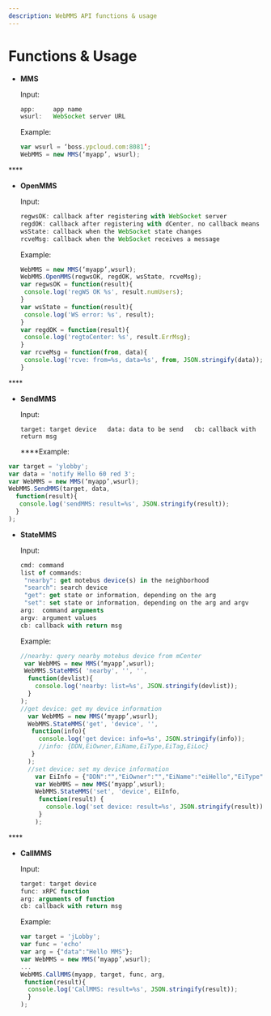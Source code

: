 ```yaml
---
description: WebMMS API functions & usage
---
```


# Functions & Usage

* **MMS**  


  Input:  


  ```javascript
  app:     app name
  wsurl:   WebSocket server URL
  ```

  
  Example:  


  ```javascript
  var wsurl = ‘boss.ypcloud.com:8081’;
  WebMMS = new MMS(‘myapp’, wsurl);
  ```

\*\*\*\*

* **OpenMMS**  


  Input:  


  ```javascript
  regwsOK: callback after registering with WebSocket server
  regdOK: callback after registering with dCenter, no callback means that the app doesn't have to register with dCenter
  wsState: callback when the WebSocket state changes
  rcveMsg: callback when the WebSocket receives a message
  ```

  
  Example:  


  ```javascript
  WebMMS = new MMS(‘myapp’,wsurl); 
  WebMMS.OpenMMS(regwsOK, regdOK, wsState, rcveMsg); 
  var regwsOK = function(result){ 
   console.log('regWS OK %s', result.numUsers);
  } 
  var wsState = function(result){
   console.log('WS error: %s', result); 
  } 
  var regdOK = function(result){
   console.log('regtoCenter: %s', result.ErrMsg);
  }
  var rcveMsg = function(from, data){
   console.log('rcve: from=%s, data=%s', from, JSON.stringify(data)); 
  }
  ```

\*\*\*\*

* **SendMMS**  
  
  Input:  
  
  `target: target device  
  data: data to be send  
  cb: callback with return msg`

  
  ****Example:      

```javascript
var target = 'ylobby';
var data = 'notify Hello 60 red 3'; 
var WebMMS = new MMS(‘myapp’,wsurl);
WebMMS.SendMMS(target, data,  
  function(result){ 
   console.log('sendMMS: result=%s', JSON.stringify(result)); 
  } 
);
```



* **StateMMS**  
  
  Input:  


  ```javascript
  cmd: command 
  list of commands:
   "nearby": get motebus device(s) in the neighborhood
   "search": search device
   "get": get state or information, depending on the arg 
   "set": set state or information, depending on the arg and argv 
  arg:  command arguments
  argv: argument values
  cb: callback with return msg
  ```

  
  Example:  


  ```javascript
  //nearby: query nearby motebus device from mCenter
   var WebMMS = new MMS(‘myapp’,wsurl);
   WebMMS.StateMMS( 'nearby', '', '', 
    function(devlist){ 
      console.log('nearby: list=%s', JSON.stringify(devlist));
    }
  ); 
  //get device: get my device information 
    var WebMMS = new MMS(‘myapp’,wsurl);
    WebMMS.StateMMS('get', 'device', '', 
     function(info){ 
       console.log('get device: info=%s', JSON.stringify(info)); 
       //info: {DDN,EiOwner,EiName,EiType,EiTag,EiLoc} 
     } 
    ); 
    //set device: set my device information 
      var EiInfo = {"DDN":"","EiOwner":"","EiName":"eiHello","EiType":".mc","EiTag:"#hello","EiLoc":""}; 
      var WebMMS = new MMS(‘myapp’,wsurl); 
      WebMMS.StateMMS('set', 'device', EiInfo, 
       function(result) { 
         console.log('set device: result=%s', JSON.stringify(result));
       } 
      );
  ```

\*\*\*\*

* **CallMMS**  


  Input:  


  ```javascript
  target: target device
  func: xRPC function
  arg: arguments of function
  cb: callback with return msg
  ```

  
  Example:  


  ```javascript
  var target = 'jLobby'; 
  var func = 'echo'
  var arg = {"data":"Hello MMS"}; 
  var WebMMS = new MMS(‘myapp’,wsurl); 
  ...
  WebMMS.CallMMS(myapp, target, func, arg,
   function(result){
    console.log('CallMMS: result=%s', JSON.stringify(result));
    }  
  );
  ```



